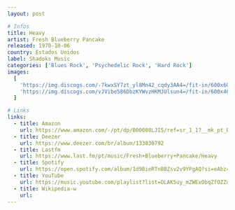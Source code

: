 ```yaml
---
layout: post

# Infos
title: Heavy
artist: Fresh Blueberry Pancake
released: 1970-10-06
country: Estados Unidos
label: Shadoks Music
categories: ['Blues Rock', 'Psychedelic Rock', 'Hard Rock']
images:
  [
    'https://img.discogs.com/-7kwxSY7zt_yl8Mn42_cqdy3AA4=/fit-in/600x601/filters:strip_icc():format(jpeg):mode_rgb():quality(90)/discogs-images/R-2621437-1585591321-1576.jpeg.jpg',
    'https://img.discogs.com/vJVibe586DbzKYWvzHKMJUlsun4=/fit-in/600x468/filters:strip_icc():format(jpeg):mode_rgb():quality(90)/discogs-images/R-2621437-1585591321-8061.jpeg.jpg',
  ]

# Links
links:
  - title: Amazon
    url: https://www.amazon.com/-/pt/dp/B00008LJI5/ref=sr_1_1?__mk_pt_BR=%C3%85M%C3%85%C5%BD%C3%95%C3%91&dchild=1&keywords=Fresh+Blueberry+Pancake+heavy&qid=1615437109&s=music&sr=1-1
  - title: Deezer
    url: https://www.deezer.com/br/album/133030792
  - title: Lastfm
    url: https://www.last.fm/pt/music/Fresh+Blueberry+Pancake/Heavy
  - title: Spotify
    url: https://open.spotify.com/album/1d9BieRTnBBZsv2v9YPgAQ?si=eAbz4RETQXSErvdHYrOOmg
  - title: YouTube
    url: https://music.youtube.com/playlist?list=OLAK5uy_mZWExObqZfOZZdaRMJsMa017k4PRG1Kg4
  - title: Wikipedia-w
    url:
---
```

